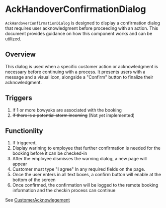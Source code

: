 # AckHandoverConfirmationDialog

`AckHandoverConfirmationDialog` is designed to display a confirmation dialog that requires user acknowledgment before proceeding with an action. This document provides guidance on how this component works and can be utilized.

## Overview

This dialog is used when a specific customer action or acknowledgment is necessary before continuing with a process. It presents users with a message and a visual icon, alongside a "Confirm" button to finalize their acknowledgment.

## Triggers
1. If 1 or more bowyaks are associated with the booking
2. ~~If there is a potential storm incoming~~ (Not yet implemented)

## Functionlity
1. If triggered,
2. Display warining to employee that further confirmation is needed for the booking before it can be checked-in
3. After the employee dismisses the warning dialog, a new page will appear
4. Customer must type "I agree" In any required fields on the page. 
5. Once the user enters in all text boxes, a confirm button will enable at the bottom of the screen
6. Once confirmed, the confirmation will be logged to the remote booking information and the checkin process can continue 

See [CustomerAcknowlegement](https://lazy-day-tech.github.io/TapTrack-User-Reference/Pages/CustomerAcknowledgement)